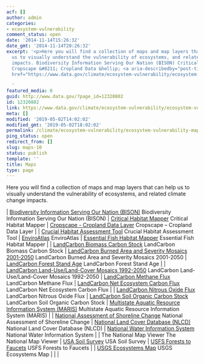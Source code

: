 ```yaml
---
acf: []
author: admin
categories:
- ecosystem-vulnerability
comment_status: open
date: '2014-11-14T15:26:32'
date_gmt: '2014-11-14T20:26:32'
excerpt: '<p>Here you will find a collection of maps and map layers that can help
  us to visually understand the vulnerability of ecosystems, and related climate change
  impacts. Biodiversity Information Serving Our Nation (BISON) Critical Habitat Mapper
  Cropscape &#8211; Cropland Data &hellip; <a aria-describedby="post-title-12320802"
  href="https://www.data.gov/climate/ecosystem-vulnerability/ecosystem-vulnerability-maps">Continued</a></p>

  '
featured_media: 0
guid: http://www.data.gov/?page_id=12320802
id: 12320802
link: https://www.data.gov/climate/ecosystem-vulnerability/ecosystem-vulnerability-maps
meta: []
modified: '2019-05-02T14:02:02'
modified_gmt: '2019-05-02T18:02:02'
permalink: /climate/ecosystem-vulnerability/ecosystem-vulnerability-maps/
ping_status: open
redirect_from: []
slug: maps-10
status: publish
template: ''
title: Maps
type: page
---
```

Here you will find a collection of maps and map layers that can help us to visually understand the vulnerability of ecosystems, and related climate change impacts.  












| [Biodiversity Information Serving Our Nation (BISON)](https://bison.usgs.gov/#home)
Biodiversity Information Serving Our Nation (BISON) | [Critical Habitat Mapper](http://ecos.fws.gov/crithab/flex/crithabMapper.jsp? "Critical Habitat Mapper")
Critical Habitat Mapper | [Cropscape - Cropland Data Layer](http://nassgeodata.gmu.edu/CropScape/ "Cropscape - Cropland Data Layer")
Cropscape – Cropland Data Layer |
| [Crucial Habitat Assessment Tool](http://www.wafwachat.org/map)
Crucial Habitat Assessment Tool | [EnviroAtlas](http://enviroatlas.epa.gov/enviroatlas/InteractiveMapEntrance/InteractiveMap/index.html "EnviroAtlas")
EnviroAtlas | [Essential Fish Habitat Mapper](http://www.habitat.noaa.gov/protection/efh/efhmapper/index.html "Essential Fish Habitat Mapper")
Essential Fish Habitat Mapper |
| [LandCarbon Biomass Carbon Stock](https://www.usgs.gov/apps/landcarbon/categories/biomass-c/download/ "LandCarbon Biomass Carbon Stock")
LandCarbon Biomass Carbon Stock | [LandCarbon Burned Area and Severity Mosaics 2001-2050](https://www.usgs.gov/apps/landcarbon/categories/burn-area/download/ "LandCarbon Burned Area and Severity Mosaics 2001-2050")
LandCarbon Burned Area and Severity Mosaics 2001-2050 | [LandCarbon Forest Stand Age](https://www.usgs.gov/apps/landcarbon/categories/stand-age/download/ "LandCarbon Forest Stand Age")
LandCarbon Forest Stand Age |
| [LandCarbon Land-Use/Land-Cover Mosaics 1992-2050](https://www.usgs.gov/apps/landcarbon/categories/land-use/download/ "LandCarbon Land-Use/Land-Cover Mosaics 1992-2050")
LandCarbon Land-Use/Land-Cover Mosaics 1992-2050 | [LandCarbon Methane Flux](https://www.usgs.gov/apps/landcarbon/categories/ch4-flux/download/ "LandCarbon Methane Flux")
LandCarbon Methane Flux | [LandCarbon Net Ecosystem Carbon Flux](https://www.usgs.gov/apps/landcarbon/categories/net-ecosystem-c-balance/download/ "LandCarbon Net Ecosystem Carbon Flux")
LandCarbon Net Ecosystem Carbon Flux |
| [LandCarbon Nitrous Oxide Flux](https://www.usgs.gov/apps/landcarbon/categories/n2o-flux/download/ "LandCarbon Nitrous Oxide Flux")
LandCarbon Nitrous Oxide Flux | [LandCarbon Soil Organic Carbon Stock](https://www.usgs.gov/apps/landcarbon/categories/soil-c/download/ "LandCarbon Soil Organic Carbon Stock")
LandCarbon Soil Organic Carbon Stock | [Multistate Aquatic Resource Information System (MARIS)](http://ecosystems.usgs.gov/fishhabitat/data_viewer.jsp "Multistate Aquatic Resource Information System (MARIS)")
Multistate Aquatic Resource Information System (MARIS) |
| [National Assessment of Shoreline Change](https://coastalmap.marine.usgs.gov/js_map/national/ShoreLC/ "National Assessment of Shoreline Change")
National Assessment of Shoreline Change | [National Land Cover Database (NLCD)](http://www.mrlc.gov/eva/ "National Land Cover Database (NLCD)")
National Land Cover Database (NLCD) | [National Water Information System](http://maps.waterdata.usgs.gov/mapper/index.html "National Water Information System")
National Water Information System |
| The National Map Viewer
The National Map Viewer | [USA Soil Survey](http://websoilsurvey.sc.egov.usda.gov/App/WebSoilSurvey.aspx "USA Soil Survey")
USA Soil Survey | [USFS Forests to Faucets](http://www.arcgis.com/home/webmap/viewer.html?webmap=5a35484eba6c428bb1a0185729e7e6ff "USFS Forests to Faucets")
USFS Forests to Faucets |
| [USGS Ecosystems Map](http://rmgsc.cr.usgs.gov/ecosystems/dataviewer.shtml "USGS Ecosystems Map")
USGS Ecosystems Map |  |  |


